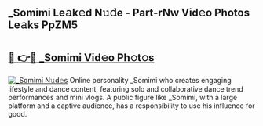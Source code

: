 ## _Somimi Le𝚊k𝚎d N𝚞𝚍e - Part-rNw Vid𝚎o Photos Le𝚊ks PpZM5

# <h2><a href="http://fbdbm69.evod.top/?m=_Somimi">🔗 👉🔴 _Somimi Vid𝚎o Ph𝚘t𝚘s</a></h2>

[![_Somimi N𝚞d𝚎s](https://i.imgur.com/8V9OHl7.gif)](http://fbdbm69.evod.top/?m=_Somimi)
Online personality _Somimi who creates engaging lifestyle and dance content, featuring solo and collaborative dance trend performances and mini vlogs. A public figure like _Somimi, with a large platform and a captive audience, has a responsibility to use his influence for good. 
